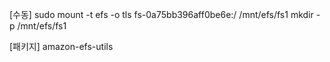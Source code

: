 [수동]
sudo mount -t efs -o tls fs-0a75bb396aff0be6e:/ /mnt/efs/fs1 
mkdir -p /mnt/efs/fs1 

[패키지]
amazon-efs-utils 